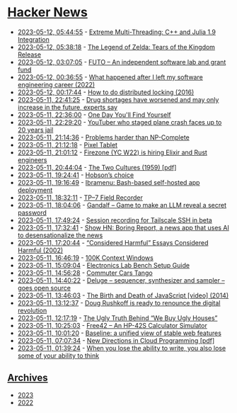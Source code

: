 # [Hacker News](https://kherrick.github.io/hacker-news/)

* [2023-05-12, 05:44:55](https://news.ycombinator.com/item?id=35912374) - [Extreme Multi-Threading: C++ and Julia 1.9 Integration](https://scientificcoder.com/extreme-multi-threading-c-and-julia-19-integration)
* [2023-05-12, 05:38:18](https://news.ycombinator.com/item?id=35912318) - [The Legend of Zelda: Tears of the Kingdom Release](https://www.zelda.com/tears-of-the-kingdom/)
* [2023-05-12, 03:07:05](https://news.ycombinator.com/item?id=35911406) - [FUTO – An independent software lab and grant fund](https://futo.org/)
* [2023-05-12, 00:36:55](https://news.ycombinator.com/item?id=35910352) - [What happened after I left my software engineering career (2022)](https://thewebivore.com/what-happened-next/)
* [2023-05-12, 00:17:44](https://news.ycombinator.com/item?id=35910201) - [How to do distributed locking (2016)](https://martin.kleppmann.com/2016/02/08/how-to-do-distributed-locking.html)
* [2023-05-11, 22:41:25](https://news.ycombinator.com/item?id=35909326) - [Drug shortages have worsened and may only increase in the future, experts say](https://www.cidrap.umn.edu/resilient-drug-supply/drug-shortages-have-worsened-and-may-only-increase-future-experts-say)
* [2023-05-11, 22:36:00](https://news.ycombinator.com/item?id=35909272) - [One Day You&#x27;ll Find Yourself](https://www.onedayyoullfindyourself.com)
* [2023-05-11, 22:29:20](https://news.ycombinator.com/item?id=35909203) - [YouTuber who staged plane crash faces up to 20 years jail](https://news.yahoo.com/youtuber-staged-plane-crash-faces-205718964.html)
* [2023-05-11, 21:14:36](https://news.ycombinator.com/item?id=35908477) - [Problems harder than NP-Complete](https://buttondown.email/hillelwayne/archive/problems-harder-than-np-complete/)
* [2023-05-11, 21:12:18](https://news.ycombinator.com/item?id=35908455) - [Pixel Tablet](https://store.google.com/product/pixel_tablet?hl=en-US)
* [2023-05-11, 21:01:12](https://news.ycombinator.com/item?id=35908337) - [Firezone (YC W22) is hiring Elixir and Rust engineers](https://www.ycombinator.com/companies/firezone/jobs)
* [2023-05-11, 20:44:04](https://news.ycombinator.com/item?id=35908107) - [The Two Cultures (1959) [pdf]](https://apps.weber.edu/wsuimages/michaelwutz/6510.Trio/Rede-lecture-2-cultures.pdf)
* [2023-05-11, 19:24:41](https://news.ycombinator.com/item?id=35907155) - [Hobson’s choice](https://en.wikipedia.org/wiki/Hobson%27s_choice)
* [2023-05-11, 19:16:49](https://news.ycombinator.com/item?id=35907015) - [Ibramenu: Bash-based self-hosted app deployment](https://ibramenu.io/)
* [2023-05-11, 18:32:11](https://news.ycombinator.com/item?id=35906292) - [TP–7 Field Recorder](https://teenage.engineering/products/tp-7)
* [2023-05-11, 18:04:06](https://news.ycombinator.com/item?id=35905876) - [Gandalf – Game to make an LLM reveal a secret password](https://gandalf.lakera.ai/)
* [2023-05-11, 17:49:24](https://news.ycombinator.com/item?id=35905677) - [Session recording for Tailscale SSH in beta](https://tailscale.com/blog/session-recording-beta/)
* [2023-05-11, 17:32:41](https://news.ycombinator.com/item?id=35905437) - [Show HN: Boring Report, a news app that uses AI to desensationalize the news](https://www.boringreport.org/)
* [2023-05-11, 17:20:44](https://news.ycombinator.com/item?id=35905269) - [“Considered Harmful” Essays Considered Harmful (2002)](https://meyerweb.com/eric/comment/chech.html)
* [2023-05-11, 16:46:19](https://news.ycombinator.com/item?id=35904773) - [100K Context Windows](https://www.anthropic.com/index/100k-context-windows)
* [2023-05-11, 15:09:04](https://news.ycombinator.com/item?id=35903294) - [Electronics Lab Bench Setup Guide](https://badar.tech/2023/04/30/electronics-lab-bench-setup-guide/)
* [2023-05-11, 14:56:28](https://news.ycombinator.com/item?id=35903102) - [Commuter Cars Tango](http://www.commutercars.com/index.html)
* [2023-05-11, 14:40:22](https://news.ycombinator.com/item?id=35902820) - [Deluge – sequencer, synthesizer and sampler – goes open source](https://www.synthtopia.com/content/2023/05/10/synthstrom-deluge-goes-open-source/)
* [2023-05-11, 13:46:03](https://news.ycombinator.com/item?id=35901981) - [The Birth and Death of JavaScript [video] (2014)](https://www.destroyallsoftware.com/talks/the-birth-and-death-of-javascript)
* [2023-05-11, 13:12:37](https://news.ycombinator.com/item?id=35901537) - [Doug Rushkoff is ready to renounce the digital revolution](https://www.wired.com/story/doug-rushkoff-survival-of-the-richest/)
* [2023-05-11, 12:17:19](https://news.ycombinator.com/item?id=35901056) - [The Ugly Truth Behind “We Buy Ugly Houses”](https://www.propublica.org/article/ugly-truth-behind-we-buy-ugly-houses)
* [2023-05-11, 10:25:03](https://news.ycombinator.com/item?id=35900205) - [Free42 – An HP-42S Calculator Simulator](https://thomasokken.com/free42/)
* [2023-05-11, 10:01:20](https://news.ycombinator.com/item?id=35900024) - [Baseline: a unified view of stable web features](https://developer.mozilla.org/en-US/blog/baseline-unified-view-stable-web-features/)
* [2023-05-11, 07:07:34](https://news.ycombinator.com/item?id=35898768) - [New Directions in Cloud Programming [pdf]](https://www.cidrdb.org/cidr2021/papers/cidr2021_paper16.pdf)
* [2023-05-11, 01:39:24](https://news.ycombinator.com/item?id=35896190) - [When you lose the ability to write, you also lose some of your ability to think](https://twitter.com/paulg/status/1655925905527537666)

## [Archives](archives/index.md)

* [2023](archives/2023/index.md)
* [2022](archives/2022/index.md)
